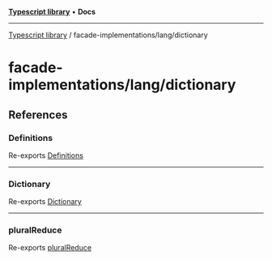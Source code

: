 [**Typescript library**](../../../index.md) • **Docs**

***

[Typescript library](../../../modules.md) / facade-implementations/lang/dictionary

# facade-implementations/lang/dictionary

## References

### Definitions

Re-exports [Definitions](Definitions/classes/Definitions.md)

***

### Dictionary

Re-exports [Dictionary](Dictionary/classes/Dictionary.md)

***

### pluralReduce

Re-exports [pluralReduce](core/functions/pluralReduce.md)
